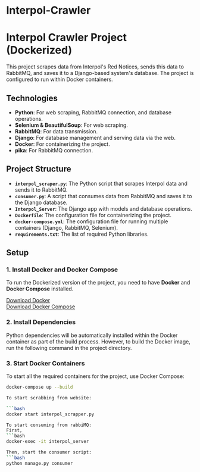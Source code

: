 # Interpol-Crawler

# Interpol Crawler Project (Dockerized)

This project scrapes data from Interpol's Red Notices, sends this data to RabbitMQ, and saves it to a Django-based system's database. The project is configured to run within Docker containers.

## Technologies
- **Python**: For web scraping, RabbitMQ connection, and database operations.
- **Selenium & BeautifulSoup**: For web scraping.
- **RabbitMQ**: For data transmission.
- **Django**: For database management and serving data via the web.
- **Docker**: For containerizing the project.
- **pika**: For RabbitMQ connection.

## Project Structure

- **`interpol_scraper.py`**: The Python script that scrapes Interpol data and sends it to RabbitMQ.
- **`consumer.py`**: A script that consumes data from RabbitMQ and saves it to the Django database.
- **`Interpol_Server`**: The Django app with models and database operations.
- **`Dockerfile`**: The configuration file for containerizing the project.
- **`docker-compose.yml`**: The configuration file for running multiple containers (Django, RabbitMQ, Selenium).
- **`requirements.txt`**: The list of required Python libraries.

## Setup

### 1. Install Docker and Docker Compose

To run the Dockerized version of the project, you need to have **Docker** and **Docker Compose** installed.

[Download Docker](https://www.docker.com/products/docker-desktop)  
[Download Docker Compose](https://docs.docker.com/compose/install/)

### 2. Install Dependencies

Python dependencies will be automatically installed within the Docker container as part of the build process. However, to build the Docker image, run the following command in the project directory.

### 3. Start Docker Containers

To start all the required containers for the project, use Docker Compose:

```bash
docker-compose up --build

To start scrabbing from website: 

```bash
docker start interpol_scrapper.py 

To start consuming from rabbiMQ:
First,
```bash
docker-exec -it interpol_server

Then, start the consumer script:
```bash 
python manage.py consumer

